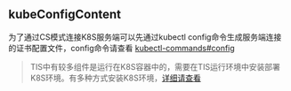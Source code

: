 ## kubeConfigContent

为了通过CS模式连接K8S服务端可以先通过kubectl config命令生成服务端连接的证书配置文件，config命令请查看
[kubectl-commands#config](https://kubernetes.io/docs/reference/generated/kubectl/kubectl-commands#config)

> TIS中有较多组件是运行在K8S容器中的，需要在TIS运行环境中安装部署K8S环境。有多种方式安装K8S环境，[详细请查看](http://tis.pub/blog/k8s-using/)

